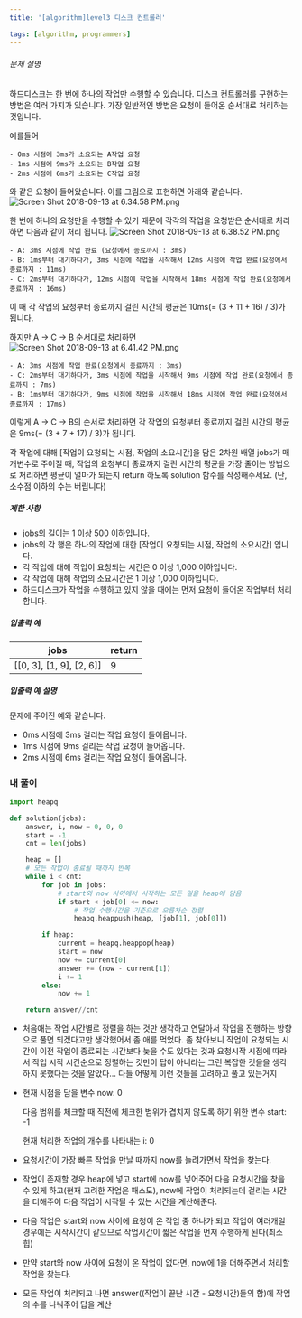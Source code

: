 ```yaml
---
title: '[algorithm]level3 디스크 컨트롤러'

tags: [algorithm, programmers]
---
```


###### 문제 설명

하드디스크는 한 번에 하나의 작업만 수행할 수 있습니다. 디스크 컨트롤러를 구현하는 방법은 여러 가지가 있습니다. 가장 일반적인 방법은 요청이 들어온 순서대로 처리하는 것입니다.

예를들어

```
- 0ms 시점에 3ms가 소요되는 A작업 요청
- 1ms 시점에 9ms가 소요되는 B작업 요청
- 2ms 시점에 6ms가 소요되는 C작업 요청
```

와 같은 요청이 들어왔습니다. 이를 그림으로 표현하면 아래와 같습니다.
![Screen Shot 2018-09-13 at 6.34.58 PM.png](https://grepp-programmers.s3.amazonaws.com/files/production/b68eb5cec6/38dc6a53-2d21-4c72-90ac-f059729c51d5.png)

한 번에 하나의 요청만을 수행할 수 있기 때문에 각각의 작업을 요청받은 순서대로 처리하면 다음과 같이 처리 됩니다.
![Screen Shot 2018-09-13 at 6.38.52 PM.png](https://grepp-programmers.s3.amazonaws.com/files/production/5e677b4646/90b91fde-cac4-42c1-98b8-8f8431c52dcf.png)

```
- A: 3ms 시점에 작업 완료 (요청에서 종료까지 : 3ms)
- B: 1ms부터 대기하다가, 3ms 시점에 작업을 시작해서 12ms 시점에 작업 완료(요청에서 종료까지 : 11ms)
- C: 2ms부터 대기하다가, 12ms 시점에 작업을 시작해서 18ms 시점에 작업 완료(요청에서 종료까지 : 16ms)
```

이 때 각 작업의 요청부터 종료까지 걸린 시간의 평균은 10ms(= (3 + 11 + 16) / 3)가 됩니다.

하지만 A → C → B 순서대로 처리하면
![Screen Shot 2018-09-13 at 6.41.42 PM.png](https://grepp-programmers.s3.amazonaws.com/files/production/9eb7c5a6f1/a6cff04d-86bb-4b5b-98bf-6359158940ac.png)

```
- A: 3ms 시점에 작업 완료(요청에서 종료까지 : 3ms)
- C: 2ms부터 대기하다가, 3ms 시점에 작업을 시작해서 9ms 시점에 작업 완료(요청에서 종료까지 : 7ms)
- B: 1ms부터 대기하다가, 9ms 시점에 작업을 시작해서 18ms 시점에 작업 완료(요청에서 종료까지 : 17ms)
```

이렇게 A → C → B의 순서로 처리하면 각 작업의 요청부터 종료까지 걸린 시간의 평균은 9ms(= (3 + 7 + 17) / 3)가 됩니다.

각 작업에 대해 [작업이 요청되는 시점, 작업의 소요시간]을 담은 2차원 배열 jobs가 매개변수로 주어질 때, 작업의 요청부터 종료까지 걸린 시간의 평균을 가장 줄이는 방법으로 처리하면 평균이 얼마가 되는지 return 하도록 solution 함수를 작성해주세요. (단, 소수점 이하의 수는 버립니다)

##### 제한 사항

- jobs의 길이는 1 이상 500 이하입니다.
- jobs의 각 행은 하나의 작업에 대한 [작업이 요청되는 시점, 작업의 소요시간] 입니다.
- 각 작업에 대해 작업이 요청되는 시간은 0 이상 1,000 이하입니다.
- 각 작업에 대해 작업의 소요시간은 1 이상 1,000 이하입니다.
- 하드디스크가 작업을 수행하고 있지 않을 때에는 먼저 요청이 들어온 작업부터 처리합니다.

##### 입출력 예

| jobs                     | return |
| ------------------------ | ------ |
| [[0, 3], [1, 9], [2, 6]] | 9      |

##### 입출력 예 설명

문제에 주어진 예와 같습니다.

- 0ms 시점에 3ms 걸리는 작업 요청이 들어옵니다.
- 1ms 시점에 9ms 걸리는 작업 요청이 들어옵니다.
- 2ms 시점에 6ms 걸리는 작업 요청이 들어옵니다.

### 내 풀이

```python
import heapq

def solution(jobs):
    answer, i, now = 0, 0, 0
    start = -1
    cnt = len(jobs)

    heap = []
    # 모든 작업이 종료될 때까지 반복
    while i < cnt:
        for job in jobs:
            # start와 now 사이에서 시작하는 모든 일을 heap에 담음
            if start < job[0] <= now:
                # 작업 수행시간을 기준으로 오름차순 정렬
                heapq.heappush(heap, [job[1], job[0]])

        if heap:
            current = heapq.heappop(heap)
            start = now
            now += current[0]
            answer += (now - current[1])
            i += 1
        else:
            now += 1

    return answer//cnt
```

- 처음애는 작업 시간별로 정렬을 하는 것만 생각하고 연달아서 작업을 진행하는 방향으로 풀면 되겠다고만 생각했어서 좀 애를 먹었다. 좀 찾아보니 작업이 요청되는 시간이 이전 작업이 종료되는 시간보다 늦을 수도 있다는 것과 요청시작 시점에 따라서 작업 시작 시간순으로 정렬하는 것만이 답이 아니라는 그런 복잡한 것을을 생각하지 못했다는 것을 알았다... 다들 어떻게 이런 것들을 고려하고 풀고 있는거지

- 현재 시점을 담을 변수 now: 0

  다음 범위를 체크할 때 직전에 체크한 범위가 겹치지 않도록 하기 위한 변수 start: -1

  현재 처리한 작업의 개수를 나타내는 i: 0

- 요청시간이 가장 빠른 작업을 만날 때까지 now를 늘려가면서 작업을 찾는다.

- 작업이 존재할 경우 heap에 넣고 start에 now를 넣어주어 다음 요청시간을 찾을 수 있게 하고(현재 고려한 작업은 패스도), now에 작업이 처리되는데 걸리는 시간을 더해주어 다음 작업이 시작될 수 있는 시간을 계산해준다.

- 다음 작업은 start와 now 사이에 요청이 온 작업 중 하나가 되고 작업이 여러개일 경우에는 시작시간이 같으므로 작업시간이 짧은 작업을 먼저 수행하게 된다(최소 힙)

- 만약 start와 now 사이에 요청이 온 작업이 없다면, now에 1을 더해주면서 처리할 작업을 찾는다.

- 모든 작업이 처리되고 나면 answer((작업이 끝난 시간 - 요청시간)들의 합)에 작업의 수를 나눠주어 답을 계산
